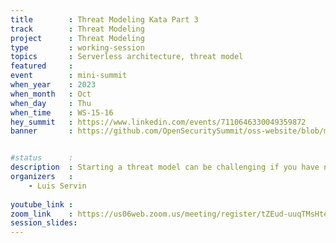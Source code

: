 ```yaml
---
title        : Threat Modeling Kata Part 3
track        : Threat Modeling
project      : Threat Modeling
type         : working-session
topics       : Serverless architecture, threat model
featured     :
event        : mini-summit
when_year    : 2023
when_month   : Oct
when_day     : Thu
when_time    : WS-15-16
hey_summit   : https://www.linkedin.com/events/7110646330049359872
banner       : https://github.com/OpenSecuritySummit/oss-website/blob/main/content/sessions/2023/mini-summits/Oct/banners/threat%20medling%20kata3.jpg?raw=true


#status      : 
description  : Starting a threat model can be challenging if you have never done it or if you face new technologies. Practice helps you understand how to improve your threat modeling skills. A Kata refers to a common practice in martial arts to practice choreographed movements to memorize and perfection them. Join this session to flex your threat modeling muscles on a serverless application for managing an online bookstore.
organizers   :
    - Luis Servin
    
youtube_link : 
zoom_link    : https://us06web.zoom.us/meeting/register/tZEud-uuqTMsHteI35A24ntllhP4AdzGekzO
session_slides:
---
```

